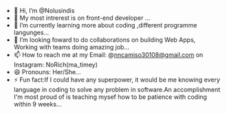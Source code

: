 - 👋 Hi, I’m @Nolusindis
- 👀 My most intrerest is on front-end developer ...
- 🌱 I’m currently learning more about coding ,different programme langunges...
- 💞️ I’m looking foward to do collaborations on building Web Apps, Working with teams doing amazing job...
- 📫 How to reach me at my Email: @nncamiso30108@gmail.com on Instagram: NoRich(ma_timey)
- 😄 Pronouns: Her/She...
- ⚡ Fun fact:If I could have any superpower, it would be me knowing every language in coding to solve any problem in software.An accomplishment I'm most proud of is teaching mysef how to be patience with coding within 9 weeks...

<!---
Nolusindis/Nolusindis is a ✨ special ✨ repository because its `README.md` (this file) appears on your GitHub profile.
You can click the Preview link to take a look at your changes.
--->
